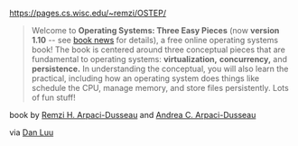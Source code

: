 https://pages.cs.wisc.edu/~remzi/OSTEP/

> Welcome to **Operating Systems: Three Easy Pieces** (now **version 1.10** -- see [book news](https://pages.cs.wisc.edu/~remzi/OSTEP/combined.html) for details), a free online operating systems book! The book is centered around three conceptual pieces that are fundamental to operating systems: **virtualization,** **concurrency,** and **persistence.** In understanding the conceptual, you will also learn the practical, including how an operating system does things like schedule the CPU, manage memory, and store files persistently. Lots of fun stuff!

book by [Remzi H. Arpaci-Dusseau](https://www.cs.wisc.edu/~remzi) and [Andrea C. Arpaci-Dusseau](https://www.cs.wisc.edu/~dusseau)

via [Dan Luu](https://mastodon.social/@danluu/112056154505913630)